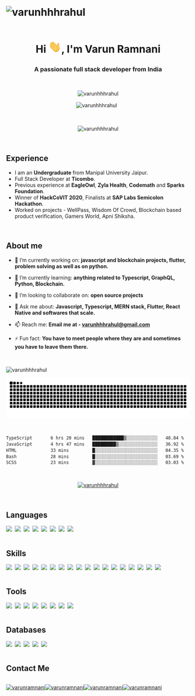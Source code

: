 <h1 align="center"> 
<div style="display:flex;justify-content:space-between; align-items:center;margin:2rem 0rem; flex-direction:row;">
<p align="left">
 <img src="https://komarev.com/ghpvc/?username=varunhhhrahul&label=Profile%20views&color=db2814&style=flat" alt="varunhhhrahul" /> </p>
</div>
 
Hi <img src="https://raw.githubusercontent.com/ABSphreak/ABSphreak/master/gifs/Hi.gif" width="35" />, I'm Varun Ramnani</h1>
<h3 align="center">A passionate full stack developer from India</h3>

<br/>

<p align="center" >
<!--  <img align="center" src="https://github-readme-streak-stats.herokuapp.com/?user=varunhhhrahul&theme=dark" alt="varunhhhrahul" /> -->
<!--  <img align="center" src="https://streak-stats.demolab.com?user=varunhhhrahul&theme=dark&border_radius=5.1" alt="varunhhhrahul" /> -->
 <img alt="varunhhhrahul" src="https://github-readme-streak-stats.herokuapp.com?user=varunhhhrahul&theme=dark"/>
</p>

<p align="center" style="margin-right:0.5rem;"><img align="center" src="https://github-readme-stats.vercel.app/api?username=varunhhhrahul&count_private=true&show_icons=true&theme=dark" alt="varunhhhrahul" /></p>

<br/>

<p align="center"><img align="center" src="https://github-readme-stats.vercel.app/api/top-langs?username=varunhhhrahul&show_icons=true&theme=dark&locale=en&layout=compact" alt="varunhhhrahul" /></p>

<br/>

## Experience

- I am an **Undergraduate** from Manipal University Jaipur.
- Full Stack Developer at **Ticombo**.
- Previous experience at **EagleOwl**, **Zyla Health**, **Codemath** and **Sparks Foundation**.
- Winner of **HackCoVIT 2020**, Finalists at **SAP Labs Semicolon Hackathon**.
- Worked on projects - WellPass, Wisdom Of Crowd, Blockchain based product verification, Gamers World, Apni Shiksha.

<br/>

## About me

- 🔭 I’m currently working on: **javascript and blockchain projects, flutter, problem solving as well as on python.**

- 🌱 I’m currently learning: **anything related to Typescript, GraphQL, Python, Blockchain.**

- 👯 I’m looking to collaborate on: **open source projects**

- 💬 Ask me about: **Javascript, Typescript, MERN stack, Flutter, React Native and softwares that scale.**

- 📫 Reach me: **Email me at - varunhhhrahul@gmail.com**

- ⚡ Fun fact: **You have to meet people where they are and sometimes you have to leave them there.**

<br/>

<p ><img align="center" src="https://github-readme-activity-graph.cyclic.app/graph?username=varunhhhrahul&theme=react-dark" alt="varunhhhrahul" /></p>

<p align="center"><img align="center" src="https://raw.githubusercontent.com/varunhhhrahul/varunhhhrahul/output/github-contribution-grid-snake.svg" alt="varunhhhrahul" /></p>


<br/>

<!--START_SECTION:waka-->

```txt
TypeScript       6 hrs 20 mins   ████████████▒░░░░░░░░░░░░   48.84 %
JavaScript       4 hrs 47 mins   █████████▒░░░░░░░░░░░░░░░   36.92 %
HTML             33 mins         █░░░░░░░░░░░░░░░░░░░░░░░░   04.35 %
Bash             28 mins         █░░░░░░░░░░░░░░░░░░░░░░░░   03.69 %
SCSS             23 mins         ▓░░░░░░░░░░░░░░░░░░░░░░░░   03.03 %
```

<!--END_SECTION:waka-->

<br/>

<p align="center"> <a href="https://github.com/ryo-ma/github-profile-trophy"><img src="https://github-profile-trophy.vercel.app/?username=varunhhhrahul&theme=dark" alt="varunhhhrahul" /></a> </p>

<br/>



## Languages

<div style="display:flex;flex-direction:row;flex-wrap:wrap;">
    <img style="margin-right:0.5rem" src="https://img.shields.io/badge/JavaScript-F7DF1E?style=for-the-badge&logo=javascript&logoColor=black" />
    <img style="margin-right:0.5rem" src="https://img.shields.io/badge/TypeScript-007ACC?style=for-the-badge&logo=typescript&logoColor=white" />
    <img style="margin-right:0.5rem" src="https://img.shields.io/badge/PHP-777BB4?style=for-the-badge&logo=php&logoColor=white" />
    <img style="margin-right:0.5rem" src="https://img.shields.io/badge/Dart-0175C2?style=for-the-badge&logo=dart&logoColor=white" />
    <img style="margin-right:0.5rem" src="https://img.shields.io/badge/Solidity-e6e6e6?style=for-the-badge&logo=solidity&logoColor=black" />
    <img style="margin-right:0.5rem" src="https://img.shields.io/badge/C-00599C?style=for-the-badge&logo=c&logoColor=white" />
    <img style="margin-right:0.5rem" src="https://img.shields.io/badge/C%2B%2B-00599C?style=for-the-badge&logo=c%2B%2B&logoColor=white" />
    <img src="https://img.shields.io/badge/Java-ED8B00?style=for-the-badge&logo=java&logoColor=white" />
</div>

<br/>

## Skills

<div style="display:flex;flex-direction:row;flex-wrap:wrap;flex-wrap:wrap;">
    <img style="margin-right:0.5rem" src="https://img.shields.io/badge/React-20232A?style=for-the-badge&logo=react&logoColor=61DAFB" />
    <img style="margin-right:0.5rem" src="https://img.shields.io/badge/Flutter-02569B?style=for-the-badge&logo=flutter&logoColor=white" />
    <img style="margin-right:0.5rem" src="https://img.shields.io/badge/React_Native-20232A?style=for-the-badge&logo=react&logoColor=61DAFB" />
    <img style="margin-right:0.5rem" src="https://img.shields.io/badge/Redux-593D88?style=for-the-badge&logo=redux&logoColor=white" />
    <img style="margin-right:0.5rem" src="https://img.shields.io/badge/Bootstrap-563D7C?style=for-the-badge&logo=bootstrap&logoColor=white" />
    <img style="margin-right:0.5rem" src="https://img.shields.io/badge/Tailwind_CSS-38B2AC?style=for-the-badge&logo=tailwind-css&logoColor=white" />
    <img style="margin-right:0.5rem" src="https://img.shields.io/badge/Material--UI-0081CB?style=for-the-badge&logo=material-ui&logoColor=white" />
    <img style="margin-right:0.5rem" src="https://img.shields.io/badge/Chakra--UI-319795?style=for-the-badge&logo=chakra-ui&logoColor=white" />  
    <img style="margin-right:0.5rem" src="https://img.shields.io/badge/styled--components-DB7093?style=for-the-badge&logo=styled-components&logoColor=white" />  
    <img style="margin-right:0.5rem" src="https://img.shields.io/badge/jQuery-0769AD?style=for-the-badge&logo=jquery&logoColor=white" />
    <img style="margin-right:0.5rem" src="https://img.shields.io/badge/Node.js-43853D?style=for-the-badge&logo=node-dot-js&logoColor=white" />
    <img style="margin-right:0.5rem" src="https://img.shields.io/badge/Electron-2B2E3A?style=for-the-badge&logo=electron&logoColor=9FEAF9" />
    <img style="margin-right:0.5rem" src="https://img.shields.io/badge/next.js-000000?style=for-the-badge&logo=next-dot-js&logoColor=white" />
    <img style="margin-right:0.5rem" src="https://img.shields.io/badge/npm-CB3837?style=for-the-badge&logo=npm&logoColor=white" />
    <img style="margin-right:0.5rem" src="https://img.shields.io/badge/Yarn-2C8EBB?style=for-the-badge&logo=yarn&logoColor=white" />
    <img style="margin-right:0.5rem" src="https://img.shields.io/badge/GraphQl-E10098?style=for-the-badge&logo=graphql&logoColor=white" />
    <img style="margin-right:0.5rem" src="https://img.shields.io/badge/Express.js-000000?style=for-the-badge&logo=express&logoColor=white" />
    <img src="https://img.shields.io/badge/Jest-C21325?style=for-the-badge&logo=jest&logoColor=white" />
</div>

<br/>

## Tools

<div style="display:flex;flex-direction:row;flex-wrap:wrap;">
    <img style="margin-right:0.5rem" src="https://img.shields.io/badge/Git-F05032?style=for-the-badge&logo=git&logoColor=white" />
    <img style="margin-right:0.5rem" src="https://img.shields.io/badge/Postman-FF6C37?style=for-the-badge&logo=Postman&logoColor=white" />
    <img style="margin-right:0.5rem" src="https://img.shields.io/badge/Linux-FCC624?style=for-the-badge&logo=linux&logoColor=black" />
    <img style="margin-right:0.5rem" src="https://img.shields.io/badge/Nginx-009639?style=for-the-badge&logo=nginx&logoColor=white" />
    <img style="margin-right:0.5rem" src="https://img.shields.io/badge/Amazon_AWS-232F3E?style=for-the-badge&logo=amazon-aws&logoColor=white" />
    <img style="margin-right:0.5rem" src="https://img.shields.io/badge/Google_Cloud-4285F4?style=for-the-badge&logo=google-cloud&logoColor=white" />
    <img style="margin-right:0.5rem" src="https://img.shields.io/badge/firebase-ffca28?style=for-the-badge&logo=firebase&logoColor=black" />
    <img src="https://img.shields.io/badge/Heroku-430098?style=for-the-badge&logo=heroku&logoColor=white" />
</div>

<br/>

## Databases

<div style="display:flex;flex-direction:row;flex-wrap:wrap;">
    <img style="margin-right:0.5rem" src="https://img.shields.io/badge/MongoDB-4EA94B?style=for-the-badge&logo=mongodb&logoColor=white" />
    <img style="margin-right:0.5rem" src="https://img.shields.io/badge/MySQL-00000F?style=for-the-badge&logo=mysql&logoColor=white" />
    <img style="margin-right:0.5rem" src="https://img.shields.io/badge/SQLite-07405E?style=for-the-badge&logo=sqlite&logoColor=white" />
    <img style="margin-right:0.5rem" src="https://img.shields.io/badge/MariaDB-003545?style=for-the-badge&logo=mariadb&logoColor=white" />
    <img  src="https://img.shields.io/badge/Amazon%20DynamoDB-4053D6?style=for-the-badge&logo=Amazon%20DynamoDB&logoColor=white" />
</div>

<br/>

## Contact Me

<div style="display:inline-flex;flex-direction:row; justify-content:center; align-items:center;flex-wrap:wrap;">

[![varunramnani](https://img.shields.io/badge/varun-1DA1F2?style=for-the-badge&logo=twitter&logoColor=white)](https://twitter.com/varunramnani5)

[![varunramnani](https://img.shields.io/badge/Varun-0077B5?style=for-the-badge&logo=linkedin&logoColor=white)](https://www.linkedin.com/in/varun-ramnani-878653146/)

[![varunramnani](https://img.shields.io/badge/Varun-D14836?style=for-the-badge&logo=gmail&logoColor=white)](mailto:varunhhhrahul@gmail.com)

[![varunramnani](https://img.shields.io/badge/Varun-FF0000?style=for-the-badge&logo=youtube&logoColor=white)](https://www.youtube.com/channel/UCcUvjuYWMDaxyARIRVURlOw)

</div>
